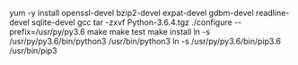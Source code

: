 yum -y install openssl-devel bzip2-devel expat-devel gdbm-devel readline-devel sqlite-devel gcc
tar -zxvf Python-3.6.4.tgz
./configure --prefix=/usr/py/py3.6
make
make test
make install
ln -s /usr/py/py3.6/bin/python3 /usr/bin/python3
ln -s /usr/py/py3.6/bin/pip3.6  /usr/bin/pip3

